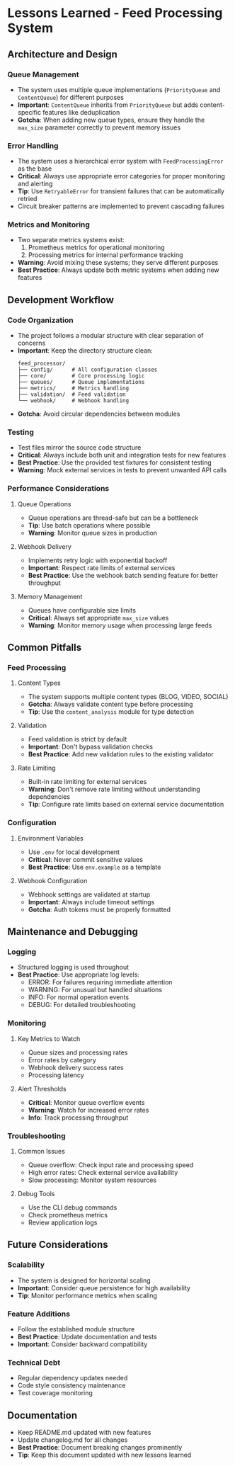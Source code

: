 # Lessons Learned - Feed Processing System

## Architecture and Design

### Queue Management
- The system uses multiple queue implementations (`PriorityQueue` and `ContentQueue`) for different purposes
- **Important**: `ContentQueue` inherits from `PriorityQueue` but adds content-specific features like deduplication
- **Gotcha**: When adding new queue types, ensure they handle the `max_size` parameter correctly to prevent memory issues

### Error Handling
- The system uses a hierarchical error system with `FeedProcessingError` as the base
- **Critical**: Always use appropriate error categories for proper monitoring and alerting
- **Tip**: Use `RetryableError` for transient failures that can be automatically retried
- Circuit breaker patterns are implemented to prevent cascading failures

### Metrics and Monitoring
- Two separate metrics systems exist:
  1. Prometheus metrics for operational monitoring
  2. Processing metrics for internal performance tracking
- **Warning**: Avoid mixing these systems; they serve different purposes
- **Best Practice**: Always update both metric systems when adding new features

## Development Workflow

### Code Organization
- The project follows a modular structure with clear separation of concerns
- **Important**: Keep the directory structure clean:
  ```
  feed_processor/
  ├── config/      # All configuration classes
  ├── core/        # Core processing logic
  ├── queues/      # Queue implementations
  ├── metrics/     # Metrics handling
  ├── validation/  # Feed validation
  └── webhook/     # Webhook handling
  ```
- **Gotcha**: Avoid circular dependencies between modules

### Testing
- Test files mirror the source code structure
- **Critical**: Always include both unit and integration tests for new features
- **Best Practice**: Use the provided test fixtures for consistent testing
- **Warning**: Mock external services in tests to prevent unwanted API calls

### Performance Considerations
1. Queue Operations
   - Queue operations are thread-safe but can be a bottleneck
   - **Tip**: Use batch operations where possible
   - **Warning**: Monitor queue sizes in production

2. Webhook Delivery
   - Implements retry logic with exponential backoff
   - **Important**: Respect rate limits of external services
   - **Best Practice**: Use the webhook batch sending feature for better throughput

3. Memory Management
   - Queues have configurable size limits
   - **Critical**: Always set appropriate `max_size` values
   - **Warning**: Monitor memory usage when processing large feeds

## Common Pitfalls

### Feed Processing
1. Content Types
   - The system supports multiple content types (BLOG, VIDEO, SOCIAL)
   - **Gotcha**: Always validate content type before processing
   - **Tip**: Use the `content_analysis` module for type detection

2. Validation
   - Feed validation is strict by default
   - **Important**: Don't bypass validation checks
   - **Best Practice**: Add new validation rules to the existing validator

3. Rate Limiting
   - Built-in rate limiting for external services
   - **Warning**: Don't remove rate limiting without understanding dependencies
   - **Tip**: Configure rate limits based on external service documentation

### Configuration
1. Environment Variables
   - Use `.env` for local development
   - **Critical**: Never commit sensitive values
   - **Best Practice**: Use `env.example` as a template

2. Webhook Configuration
   - Webhook settings are validated at startup
   - **Important**: Always include timeout settings
   - **Gotcha**: Auth tokens must be properly formatted

## Maintenance and Debugging

### Logging
- Structured logging is used throughout
- **Best Practice**: Use appropriate log levels:
  - ERROR: For failures requiring immediate attention
  - WARNING: For unusual but handled situations
  - INFO: For normal operation events
  - DEBUG: For detailed troubleshooting

### Monitoring
1. Key Metrics to Watch
   - Queue sizes and processing rates
   - Error rates by category
   - Webhook delivery success rates
   - Processing latency

2. Alert Thresholds
   - **Critical**: Monitor queue overflow events
   - **Warning**: Watch for increased error rates
   - **Info**: Track processing throughput

### Troubleshooting
1. Common Issues
   - Queue overflow: Check input rate and processing speed
   - High error rates: Check external service availability
   - Slow processing: Monitor system resources

2. Debug Tools
   - Use the CLI debug commands
   - Check prometheus metrics
   - Review application logs

## Future Considerations

### Scalability
- The system is designed for horizontal scaling
- **Important**: Consider queue persistence for high availability
- **Tip**: Monitor performance metrics when scaling

### Feature Additions
- Follow the established module structure
- **Best Practice**: Update documentation and tests
- **Important**: Consider backward compatibility

### Technical Debt
- Regular dependency updates needed
- Code style consistency maintenance
- Test coverage monitoring

## Documentation
- Keep README.md updated with new features
- Update changelog.md for all changes
- **Best Practice**: Document breaking changes prominently
- **Tip**: Keep this document updated with new lessons learned
